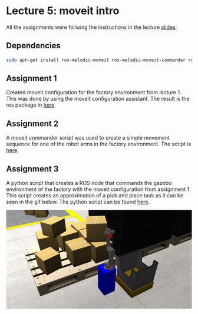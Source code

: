 # Lecture 5: moveit intro

All the assignments were follwing the instructions in the lecture [slides](OMTP_LEC_5_MANIPULATION_WITH_MOVEIT.pdf).

## Dependencies

```bash
sudo apt-get install ros-melodic-moveit ros-melodic-moveit-commander ros-melodic-joint-trajectory-controller ros-melodic-trac-ik-kinematics-plugin ros-melodic-ros-control ros-melodic-gazebo-ros-control
```

## Assignment 1

Created moveit configuration for the factory environment from lecture 1.
This was done by using the moveit configuration assistant. The result is the ros package in [here](https://github.com/aaurm867/omtp_assignments/blob/master/omtp_moveit_config).

## Assignment 2

A moveit commander script was used to create a simple movement sequence for one of the robot arms in the factory environment. The script is [here](scripts/lecture5_assignment2_script).

## Assignment 3

A python script that creates a ROS node that commands the gazebo environment of the factory with the moveit configuration from assignment 1. This script creates an approximation of a pick and place task as it can be seen in the gif below. The python script can be found [here](scripts/lecture5_assignment3.py).


![Robot movement commanded from python](pick_and_place.gif)
